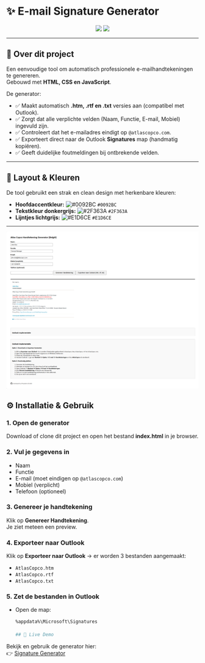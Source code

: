 # ✨ E-mail Signature Generator

<p align="center">
  <img src="https://img.shields.io/badge/version-1.0.0-0092BC?style=for-the-badge" />
  <img src="https://img.shields.io/badge/status-stable-2F363A?style=for-the-badge" />
</p>

---

## 📌 Over dit project
Een eenvoudige tool om automatisch professionele e-mailhandtekeningen te genereren.  
Gebouwd met **HTML, CSS en JavaScript**.  

De generator:
- ✅ Maakt automatisch **.htm, .rtf en .txt** versies aan (compatibel met Outlook).  
- ✅ Zorgt dat alle verplichte velden (Naam, Functie, E-mail, Mobiel) ingevuld zijn.  
- ✅ Controleert dat het e-mailadres eindigt op `@atlascopco.com`.  
- ✅ Exporteert direct naar de Outlook **Signatures** map (handmatig kopiëren).  
- ✅ Geeft duidelijke foutmeldingen bij ontbrekende velden.  

---

## 🎨 Layout & Kleuren
De tool gebruikt een strak en clean design met herkenbare kleuren:

- **Hoofdaccentkleur:** ![#0092BC](https://via.placeholder.com/15/0092BC/000000?text=+) `#0092BC`  
- **Tekstkleur donkergrijs:** ![#2F363A](https://via.placeholder.com/15/2F363A/000000?text=+) `#2F363A`  
- **Lijntjes lichtgrijs:** ![#E1D6CE](https://via.placeholder.com/15/E1D6CE/000000?text=+) `#E1D6CE`  

---

![Signature Preview](assets/generator.png)


## ⚙️ Installatie & Gebruik

### 1. Open de generator
Download of clone dit project en open het bestand **index.html** in je browser.

### 2. Vul je gegevens in
- Naam  
- Functie  
- E-mail (moet eindigen op `@atlascopco.com`)  
- Mobiel (verplicht)  
- Telefoon (optioneel)  

### 3. Genereer je handtekening
Klik op **Genereer Handtekening**.  
Je ziet meteen een preview.

### 4. Exporteer naar Outlook
Klik op **Exporteer naar Outlook** → er worden 3 bestanden aangemaakt:
- `AtlasCopco.htm`  
- `AtlasCopco.rtf`  
- `AtlasCopco.txt`  

### 5. Zet de bestanden in Outlook
- Open de map:  
  ```bash
  %appdata%\Microsoft\Signatures

  ## 🚀 Live Demo
Bekijk en gebruik de generator hier:  
👉 [Signature Generator](https://jphermans.github.io/acsignature/)

